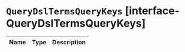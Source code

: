 # `QueryDslTermsQueryKeys` [interface-QueryDslTermsQueryKeys]

| Name | Type | Description |
| - | - | - |
